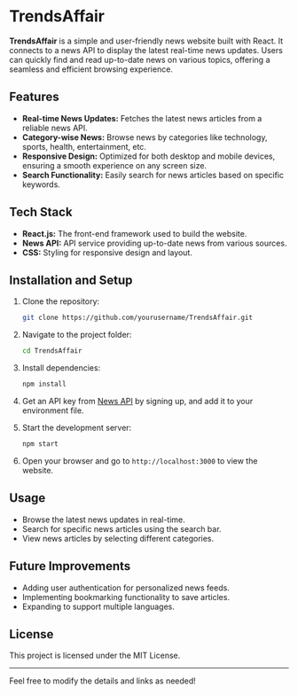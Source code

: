
# TrendsAffair

**TrendsAffair** is a simple and user-friendly news website built with React. It connects to a news API to display the latest real-time news updates. Users can quickly find and read up-to-date news on various topics, offering a seamless and efficient browsing experience.

## Features

- **Real-time News Updates:** Fetches the latest news articles from a reliable news API.
- **Category-wise News:** Browse news by categories like technology, sports, health, entertainment, etc.
- **Responsive Design:** Optimized for both desktop and mobile devices, ensuring a smooth experience on any screen size.
- **Search Functionality:** Easily search for news articles based on specific keywords.
  
## Tech Stack

- **React.js:** The front-end framework used to build the website.
- **News API:** API service providing up-to-date news from various sources.
- **CSS:** Styling for responsive design and layout.

## Installation and Setup

1. Clone the repository:
   ```bash
   git clone https://github.com/yourusername/TrendsAffair.git
   ```

2. Navigate to the project folder:
   ```bash
   cd TrendsAffair
   ```

3. Install dependencies:
   ```bash
   npm install
   ```

4. Get an API key from [News API](https://newsapi.org/) by signing up, and add it to your environment file.

5. Start the development server:
   ```bash
   npm start
   ```

6. Open your browser and go to `http://localhost:3000` to view the website.

## Usage

- Browse the latest news updates in real-time.
- Search for specific news articles using the search bar.
- View news articles by selecting different categories.

## Future Improvements

- Adding user authentication for personalized news feeds.
- Implementing bookmarking functionality to save articles.
- Expanding to support multiple languages.

## License

This project is licensed under the MIT License.

---

Feel free to modify the details and links as needed!

